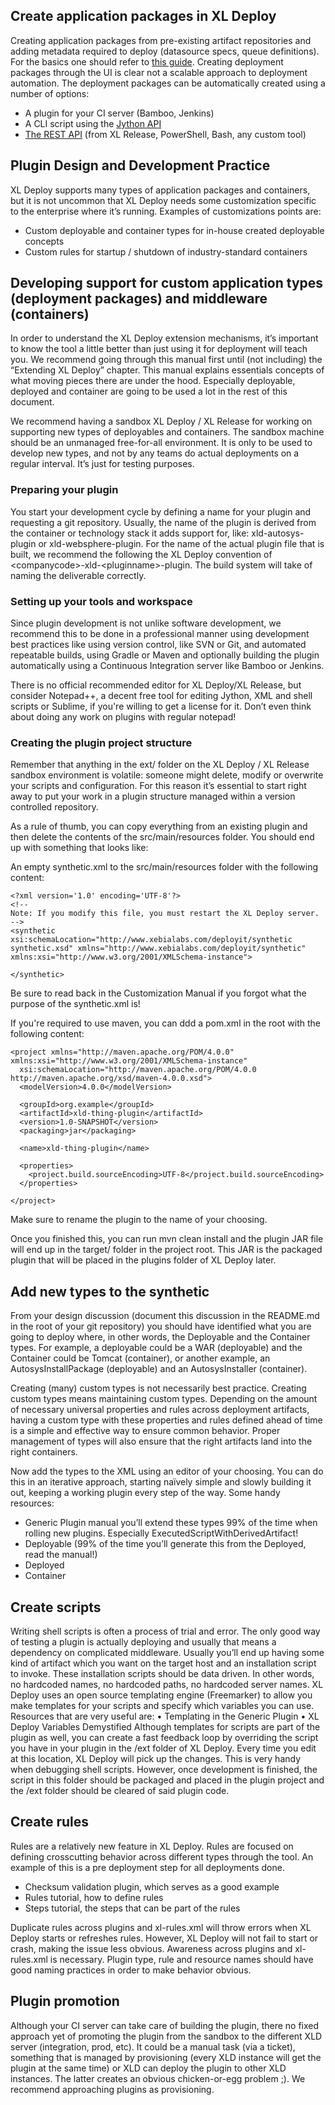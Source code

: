 ## Create application packages in XL Deploy

Creating application packages from pre-existing artifact repositories and adding metadata required to deploy (datasource specs, queue definitions). For the basics one should refer to [this guide](https://docs.xebialabs.com/xl-deploy/5.5.x/customizationmanual.html). Creating deployment packages through the UI is clear not a scalable approach to deployment automation. The deployment packages can be automatically created using a number of options:

-	A plugin for your CI server (Bamboo, Jenkins)
-	A CLI script using the [Jython API](https://docs.xebialabs.com/jython-docs/#!/xl-deploy/5.5.x/) 
-	[The REST API](https://docs.xebialabs.com/xl-deploy/5.5.x/rest-api/) (from XL Release, PowerShell, Bash, any custom tool)

## Plugin Design and Development Practice

XL Deploy supports many types of application packages and containers, but it is not uncommon that XL Deploy needs some customization specific to the enterprise where it’s running. Examples of customizations points are:

-	Custom deployable and container types for in-house created deployable concepts
-	Custom rules for startup / shutdown of industry-standard containers

## Developing support for custom application types (deployment packages) and middleware (containers)

In order to understand the XL Deploy extension mechanisms, it’s important to know the tool a little better than just using it for deployment will teach you. We recommend going through this manual first until (not including) the “Extending XL Deploy” chapter. This manual explains essentials concepts of what moving pieces there are under the hood. Especially deployable, deployed and container are going to be used a lot in the rest of this document.

We recommend having a sandbox XL Deploy / XL Release for working on supporting new types of deployables and containers. The sandbox machine should be an unmanaged free-for-all environment. It is only to be used to develop new types, and not by any teams do actual deployments on a regular interval. It’s just for testing purposes.

### Preparing your plugin

You start your development cycle by defining a name for your plugin and requesting a git repository. Usually, the name of the plugin is derived from the container or technology stack it adds support for, like: xld-autosys-plugin or xld-websphere-plugin.  For the name of the actual plugin file that is built, we recommend the following the XL Deploy convention of \<companycode\>-xld-\<pluginname\>-plugin. The build system will take of naming the deliverable correctly.

### Setting up your tools and workspace

Since plugin development is not unlike software development, we recommend this to be done in a professional manner using development best practices like using version control, like SVN or Git, and automated repeatable builds, using Gradle or Maven and optionally building the plugin automatically using a Continuous Integration server like Bamboo or Jenkins.

There is no official recommended editor for XL Deploy/XL Release, but consider Notepad++, a decent free tool for editing Jython, XML and shell scripts or Sublime, if you're willing to get a license for it. Don’t even think about doing any work on plugins with regular notepad!

### Creating the plugin project structure

Remember that anything in the ext/ folder on the XL Deploy / XL Release sandbox environment is volatile: someone might delete, modify or overwrite your scripts and configuration. For this reason it’s essential to start right away to put your work in a plugin structure managed within a version controlled repository.

As a rule of thumb, you can copy everything from an existing plugin and then delete the contents of the src/main/resources folder. You should end up with something that looks like:
 
An empty synthetic.xml to the src/main/resources folder with the following content:
````
<?xml version='1.0' encoding='UTF-8'?>
<!--
Note: If you modify this file, you must restart the XL Deploy server.
-->
<synthetic xsi:schemaLocation="http://www.xebialabs.com/deployit/synthetic synthetic.xsd" xmlns="http://www.xebialabs.com/deployit/synthetic" xmlns:xsi="http://www.w3.org/2001/XMLSchema-instance">
 
</synthetic>
````

Be sure to read back in the Customization Manual if you forgot what the purpose of the synthetic.xml is!

If you're required to use maven, you can ddd a pom.xml in the root with the following content:
````
<project xmlns="http://maven.apache.org/POM/4.0.0" xmlns:xsi="http://www.w3.org/2001/XMLSchema-instance"
  xsi:schemaLocation="http://maven.apache.org/POM/4.0.0 http://maven.apache.org/xsd/maven-4.0.0.xsd">
  <modelVersion>4.0.0</modelVersion>

  <groupId>org.example</groupId>
  <artifactId>xld-thing-plugin</artifactId>
  <version>1.0-SNAPSHOT</version>
  <packaging>jar</packaging>

  <name>xld-thing-plugin</name>

  <properties>
    <project.build.sourceEncoding>UTF-8</project.build.sourceEncoding>
  </properties>

</project>
````

Make sure to rename the plugin to the name of your choosing.

Once you finished this, you can run mvn clean install and the plugin JAR file will end up in the target/ folder in the project root. This JAR is the packaged plugin that will be placed in the plugins folder of XL Deploy later.

## Add new types to the synthetic

From your design discussion (document this discussion in the README.md in the root of your git repository) you should have identified what you are going to deploy where, in other words, the Deployable and the Container types. For example, a deployable could be a WAR (deployable) and the Container could be Tomcat (container), or another example, an AutosysInstallPackage (deployable) and an AutosysInstaller (container).

Creating (many) custom types is not necessarily best practice. Creating custom types means maintaining custom types. Depending on the amount of necessary universal properties and rules across deployment artifacts, having a custom type with these properties and rules defined ahead of time is a simple and effective way to ensure common behavior. Proper management of types will also ensure that the right artifacts land into the right containers. 

Now add the types to the XML using an editor of your choosing. You can do this in an iterative approach, starting naïvely simple and slowly building it out, keeping a working plugin every step of the way.
Some handy resources:
-	Generic Plugin manual you’ll extend these types 99% of the time when rolling new plugins. Especially ExecutedScriptWithDerivedArtifact!
-	Deployable (99% of the time you’ll generate this from the Deployed, read the manual!)
-	Deployed
-	Container

## Create scripts

Writing shell scripts is often a process of trial and error. The only good way of testing a plugin is actually deploying and usually that means a dependency on complicated middleware. Usually you’ll end up having some kind of artifact which you want on the target host and an installation script to invoke. These installation scripts should be data driven. In other words, no hardcoded names, no hardcoded paths, no hardcoded server names. XL Deploy uses an open source templating engine (Freemarker) to allow you make templates for your scripts and specify which variables you can use. Resources that are very useful are:
•	Templating in the Generic Plugin
•	XL Deploy Variables Demystified
Although templates for scripts are part of the plugin as well, you can create a fast feedback loop by overriding the script you have in your plugin in the /ext folder of XL Deploy. Every time you edit at this location, XL Deploy will pick up the changes. This is very handy when debugging shell scripts. However, once development is finished, the script in this folder should be packaged and placed in the plugin project and the /ext folder should be cleared of said plugin code. 

## Create rules
Rules are a relatively new feature in XL Deploy. Rules are focused on defining crosscutting behavior across different types through the tool. An example of this is a pre deployment step for all deployments done.

-	Checksum validation plugin, which serves as a good example
-	Rules tutorial, how to define rules
-	Steps tutorial, the steps that can be part of the rules

Duplicate rules across plugins and xl-rules.xml will throw errors when XL Deploy starts or refreshes rules. However, XL Deploy will not fail to start or crash, making the issue less obvious. Awareness across plugins and xl-rules.xml is necessary. Plugin type, rule and resource names should have good naming practices in order to make behavior obvious. 

## Plugin promotion

Although your CI server can take care of building the plugin, there no fixed approach yet of promoting the plugin from the sandbox to the different XLD server (integration, prod, etc). It could be a manual task (via a ticket), something that is managed by provisioning (every XLD instance will get the plugin at the same time) or XLD can deploy the plugin to other XLD instances. The latter creates an obvious chicken-or-egg problem ;).
We recommend approaching plugins as provisioning.

